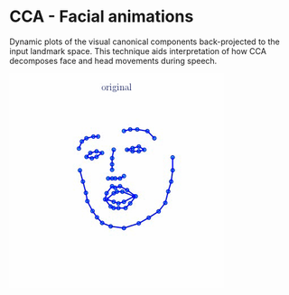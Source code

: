 # CCA - Facial animations
Dynamic plots of the visual canonical components back-projected to the input landmark space. This technique aids interpretation of how CCA decomposes face and head movements during speech.

![](https://github.com/NicolaiP/cca_facial_animations/blob/main/original.gif)
